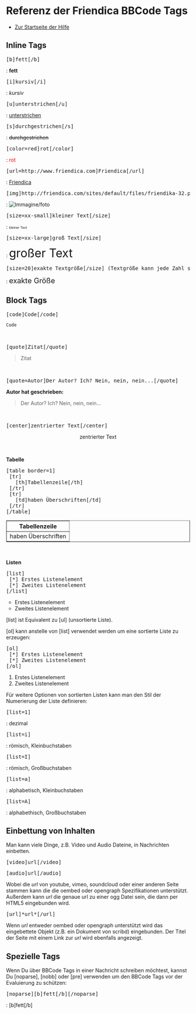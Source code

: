 Referenz der Friendica BBCode Tags
========================

* [Zur Startseite der Hilfe](help)

Inline Tags
-----


<pre>[b]fett[/b]</pre> : <strong>fett</strong>

<pre>[i]kursiv[/i]</pre> : <em>kursiv</em>

<pre>[u]unterstrichen[/u]</pre> : <u>unterstrichen</u>

<pre>[s]durchgestrichen[/s]</pre> : <strike>durchgestrichen</strike>

<pre>[color=red]rot[/color]</pre> : <span style="color:  red;">rot</span>

<pre>[url=http://www.friendica.com]Friendica[/url]</pre> : <a href="http://www.friendica.com" target="external-link">Friendica</a>

<pre>[img]http://friendica.com/sites/default/files/friendika-32.png[/img]</pre> : <img src="http://friendica.com/sites/default/files/friendika-32.png" alt="Immagine/foto">

<pre>[size=xx-small]kleiner Text[/size]</pre> : <span style="font-size: xx-small;">kleiner Text</span>

<pre>[size=xx-large]gro&szlig; Text[/size]</pre> : <span style="font-size: xx-large;">gro&szlig;er Text</span>

<pre>[size=20]exakte Textgr&ouml;&szlig;e[/size] (Textgr&ouml;&szlig;e kann jede Zahl sein, in Pixeln)</pre> :  <span style="font-size: 20px;">exakte Gr&ouml;&szlig;e</span>







Block Tags
-----

<pre>[code]Code[/code]</pre>

<code>Code</code>

<p style="clear:both;">&nbsp;</p>

<pre>[quote]Zitat[/quote]</pre>

<blockquote>Zitat</blockquote>

<p style="clear:both;">&nbsp;</p>

<pre>[quote=Autor]Der Autor? Ich? Nein, nein, nein...[/quote]</pre>

<strong class="author">Autor hat geschrieben:</strong><blockquote>Der Autor?  Ich? Nein, nein, nein...</blockquote>

<p style="clear:both;">&nbsp;</p>

<pre>[center]zentrierter Text[/center]</pre>

<div style="text-align:center;">zentrierter Text</div>

<p style="clear:both;">&nbsp;</p>

**Tabelle**
<pre>[table border=1]
 [tr] 
   [th]Tabellenzeile[/th]
 [/tr]
 [tr]
   [td]haben &Uuml;berschriften[/td]
 [/tr]
[/table]</pre>

<table border="1"><tbody><tr><th>Tabellenzeile</th></tr><tr><td>haben &Uuml;berschriften</td></tr></tbody></table>

<p style="clear:both;">&nbsp;</p>

**Listen**

<pre>[list]
 [*] Erstes Listenelement
 [*] Zweites Listenelement
[/list]</pre>
<ul class="listbullet" style="list-style-type: circle;">
<li> Erstes Listenelement<br>
</li>
<li> Zweites Listenelement</li>
</ul>

[list] ist Equivalent zu [ul] (unsortierte Liste). 

[ol] kann anstelle von [list] verwendet werden um eine sortierte Liste zu erzeugen:

<pre>[ol]
 [*] Erstes Listenelement
 [*] Zweites Listenelement
[/ol]</pre>
<ul class="listdecimal" style="list-style-type: decimal;"><li>Erstes Listenelement<br></li><li> Zweites Listenelement</li></ul>

F&uuml;r weitere Optionen von sortierten Listen kann man den Stil der Numerierung der Liste definieren:
<pre>[list=1]</pre> : dezimal

<pre>[list=i]</pre> : r&ouml;misch, Kleinbuchstaben

<pre>[list=I]</pre> : r&ouml;misch, Gro&szlig;buchstaben

<pre>[list=a]</pre> : alphabetisch, Kleinbuchstaben

<pre>[list=A] </pre> : alphabethisch, Gro&szlig;buchstaben




Einbettung von Inhalten
------

Man kann viele Dinge, z.B. Video und Audio Dateine, in Nachrichten einbetten.

<pre>[video]url[/video]</pre>
<pre>[audio]url[/audio]</pre>

Wobei die *url* von youtube, vimeo, soundcloud oder einer anderen Seite stammen kann die die oembed oder opengraph Spezifikationen unterst&uuml;tzt.  
Au&szlig;erdem kann *url* die genaue url zu einer ogg Datei sein, die dann per HTML5 eingebunden wird.

<pre>[url]*url*[/url]</pre>

Wenn *url* entweder oembed oder opengraph unterstützt wird das eingebettete
Objekt (z.B. ein Dokument von scribd) eingebunden.
Der Titel der Seite mit einem Link zur *url* wird ebenfalls angezeigt.



Spezielle Tags
-------

Wenn Du &uuml;ber BBCode Tags in einer Nachricht schreiben m&ouml;chtest, kannst Du [noparse], [nobb] oder [pre] verwenden um den BBCode Tags vor der Evaluierung zu sch&uuml;tzen:

<pre>[noparse][b]fett[/b][/noparse]</pre> : [b]fett[/b]


